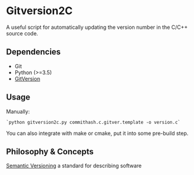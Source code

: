 
# Gitversion2C
A useful script for automatically updating the version number in the C/C++ source code.


## Dependencies

* Git
* Python (>=3.5)
* [GitVersion](https://gitversion.net/)

## Usage

Manually:

    `python gitversion2c.py commithash.c.gitver.template -o version.c`

You can also integrate with make or cmake, put it into some pre-build step.

## Philosophy & Concepts

[Semantic Versioning](https://semver.org/) a standard for describing software
